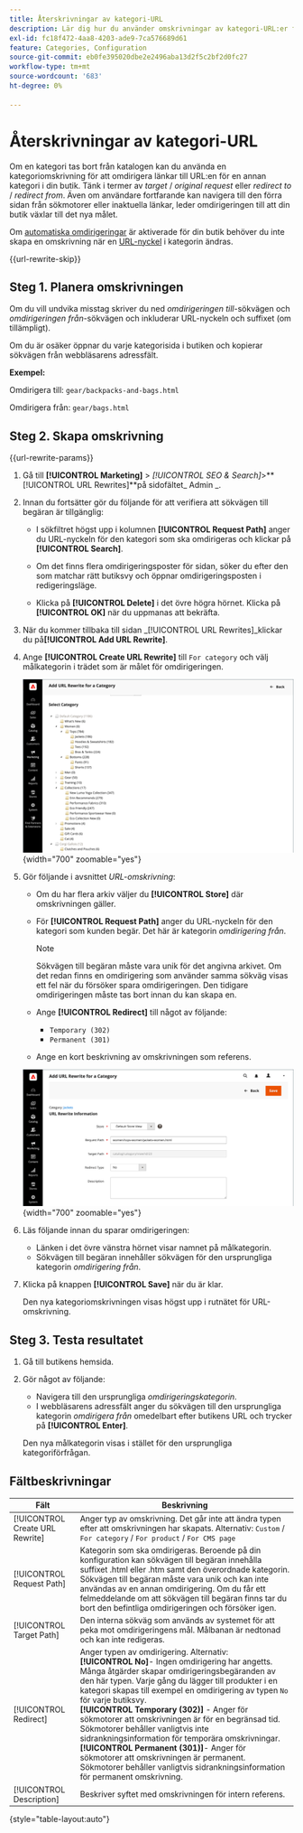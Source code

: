 ```yaml
---
title: Återskrivningar av kategori-URL
description: Lär dig hur du använder omskrivningar av kategori-URL:er för att omdirigera länkar till URL:en för en annan kategori i din Commerce-butik.
exl-id: fc18f472-4aa8-4203-ade9-7ca576689d61
feature: Categories, Configuration
source-git-commit: eb0fe395020dbe2e2496aba13d2f5c2bf2d0fc27
workflow-type: tm+mt
source-wordcount: '683'
ht-degree: 0%

---
```


# Återskrivningar av kategori-URL

Om en kategori tas bort från katalogen kan du använda en kategoriomskrivning för att omdirigera länkar till URL:en för en annan kategori i din butik. Tänk i termer av _target_ / _original request_ eller _redirect to_ / _redirect from_. Även om användare fortfarande kan navigera till den förra sidan från sökmotorer eller inaktuella länkar, leder omdirigeringen till att din butik växlar till det nya målet.

Om [automatiska omdirigeringar](url-redirect-product-automatic.md) är aktiverade för din butik behöver du inte skapa en omskrivning när en [URL-nyckel](../catalog/catalog-urls.md) i kategorin ändras.

{{url-rewrite-skip}}

## Steg 1. Planera omskrivningen

Om du vill undvika misstag skriver du ned _omdirigeringen till_-sökvägen och _omdirigeringen från_-sökvägen och inkluderar URL-nyckeln och suffixet (om tillämpligt).

Om du är osäker öppnar du varje kategorisida i butiken och kopierar sökvägen från webbläsarens adressfält.

**Exempel:**

Omdirigera till: `gear/backpacks-and-bags.html`

Omdirigera från: `gear/bags.html`

## Steg 2. Skapa omskrivning

{{url-rewrite-params}}

1. Gå till **[!UICONTROL Marketing]** > _[!UICONTROL SEO & Search]_>**[!UICONTROL URL Rewrites]**på sidofältet_ Admin _.

1. Innan du fortsätter gör du följande för att verifiera att sökvägen till begäran är tillgänglig:

   - I sökfiltret högst upp i kolumnen **[!UICONTROL Request Path]** anger du URL-nyckeln för den kategori som ska omdirigeras och klickar på **[!UICONTROL Search]**.

   - Om det finns flera omdirigeringsposter för sidan, söker du efter den som matchar rätt butiksvy och öppnar omdirigeringsposten i redigeringsläge.

   - Klicka på **[!UICONTROL Delete]** i det övre högra hörnet. Klicka på **[!UICONTROL OK]** när du uppmanas att bekräfta.

1. När du kommer tillbaka till sidan _[!UICONTROL URL Rewrites]_klickar du på&#x200B;**[!UICONTROL Add URL Rewrite]**.

1. Ange **[!UICONTROL Create URL Rewrite]** till `For category` och välj målkategorin i trädet som är målet för omdirigeringen.

   ![Skriv om URL - välj kategori](./assets/url-rewrite-category-choose.png){width="700" zoomable="yes"}

1. Gör följande i avsnittet _URL-omskrivning_:

   - Om du har flera arkiv väljer du **[!UICONTROL Store]** där omskrivningen gäller.

   - För **[!UICONTROL Request Path]** anger du URL-nyckeln för den kategori som kunden begär. Det här är kategorin _omdirigering från_.

     >[!NOTE]
     >
     >Sökvägen till begäran måste vara unik för det angivna arkivet. Om det redan finns en omdirigering som använder samma sökväg visas ett fel när du försöker spara omdirigeringen. Den tidigare omdirigeringen måste tas bort innan du kan skapa en.

   - Ange **[!UICONTROL Redirect]** till något av följande:

      - `Temporary (302)`
      - `Permanent (301)`

   - Ange en kort beskrivning av omskrivningen som referens.

   ![Lägg till URL-omskrivning för kategori](./assets/url-rewrite-for-category.png){width="700" zoomable="yes"}

1. Läs följande innan du sparar omdirigeringen:

   - Länken i det övre vänstra hörnet visar namnet på målkategorin.
   - Sökvägen till begäran innehåller sökvägen för den ursprungliga kategorin _omdirigering från_.

1. Klicka på knappen **[!UICONTROL Save]** när du är klar.

   Den nya kategoriomskrivningen visas högst upp i rutnätet för URL-omskrivning.

## Steg 3. Testa resultatet

1. Gå till butikens hemsida.

1. Gör något av följande:

   - Navigera till den ursprungliga _omdirigeringskategorin_.
   - I webbläsarens adressfält anger du sökvägen till den ursprungliga kategorin _omdirigera från_ omedelbart efter butikens URL och trycker på **[!UICONTROL Enter]**.

   Den nya målkategorin visas i stället för den ursprungliga kategoriförfrågan.

## Fältbeskrivningar

| Fält | Beskrivning |
|--- |--- |
| [!UICONTROL Create URL Rewrite] | Anger typ av omskrivning. Det går inte att ändra typen efter att omskrivningen har skapats. Alternativ: `Custom` / `For category` / `For product` / `For CMS page` |
| [!UICONTROL Request Path] | Kategorin som ska omdirigeras. Beroende på din konfiguration kan sökvägen till begäran innehålla suffixet .html eller .htm samt den överordnade kategorin. Sökvägen till begäran måste vara unik och kan inte användas av en annan omdirigering. Om du får ett felmeddelande om att sökvägen till begäran finns tar du bort den befintliga omdirigeringen och försöker igen. |
| [!UICONTROL Target Path] | Den interna sökväg som används av systemet för att peka mot omdirigeringens mål. Målbanan är nedtonad och kan inte redigeras. |
| [!UICONTROL Redirect] | Anger typen av omdirigering. Alternativ: <br/>**[!UICONTROL No]**- Ingen omdirigering har angetts. Många åtgärder skapar omdirigeringsbegäranden av den här typen. Varje gång du lägger till produkter i en kategori skapas till exempel en omdirigering av typen `No` för varje butiksvy.<br/>**[!UICONTROL Temporary (302)]** - Anger för sökmotorer att omskrivningen är för en begränsad tid. Sökmotorer behåller vanligtvis inte sidrankningsinformation för temporära omskrivningar. <br/>**[!UICONTROL Permanent (301)]**- Anger för sökmotorer att omskrivningen är permanent. Sökmotorer behåller vanligtvis sidrankningsinformation för permanent omskrivning. |
| [!UICONTROL Description] | Beskriver syftet med omskrivningen för intern referens. |

{style="table-layout:auto"}
